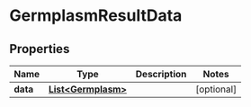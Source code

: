 
# GermplasmResultData

## Properties
Name | Type | Description | Notes
------------ | ------------- | ------------- | -------------
**data** | [**List&lt;Germplasm&gt;**](Germplasm.md) |  |  [optional]



